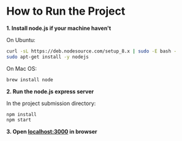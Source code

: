 # How to Run the Project
**1. Install node.js if your machine haven't**

On Ubuntu:

```bash
curl -sL https://deb.nodesource.com/setup_8.x | sudo -E bash -
sudo apt-get install -y nodejs
```

On Mac OS:

```bash
brew install node
```

**2. Run the node.js express server**

In the project submission directory:
```bash
npm install
npm start
```

**3. Open [localhost:3000](localhost:3000) in browser**

